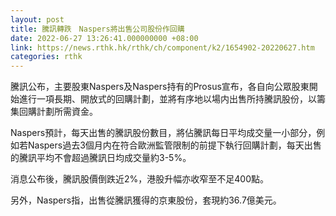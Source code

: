 ```yaml
---
layout: post
title: 騰訊轉跌　Naspers將出售公司股份作回購
date: 2022-06-27 13:26:41.000000000 +08:00
link: https://news.rthk.hk/rthk/ch/component/k2/1654902-20220627.htm
categories: rthk
---
```


騰訊公布，主要股東Naspers及Naspers持有的Prosus宣布，各自向公眾股東開始進行一項長期、開放式的回購計劃，並將有序地以場内出售所持騰訊股份，以籌集回購計劃所需資金。

Naspers預計，每天出售的騰訊股份數目，將佔騰訊每日平均成交量一小部分，例如若Naspers過去3個月内在符合歐洲監管限制的前提下執行回購計劃，每天出售的騰訊平均不會超過騰訊日均成交量約3-5%。

消息公布後，騰訊股價倒跌近2%，港股升幅亦收窄至不足400點。

另外，Naspers指，出售從騰訊獲得的京東股份，套現約36.7億美元。
